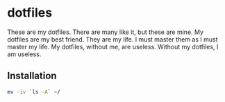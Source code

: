 dotfiles
========

These are my dotfiles.
There are many like it, but these are mine.
My dotfiles are my best friend.
They are my life. I must master them as I must master my life.
My dotfiles, without me, are useless.
Without my dotfiles, I am useless.


Installation
------------

```bash
mv -iv `ls -A` ~/
```
